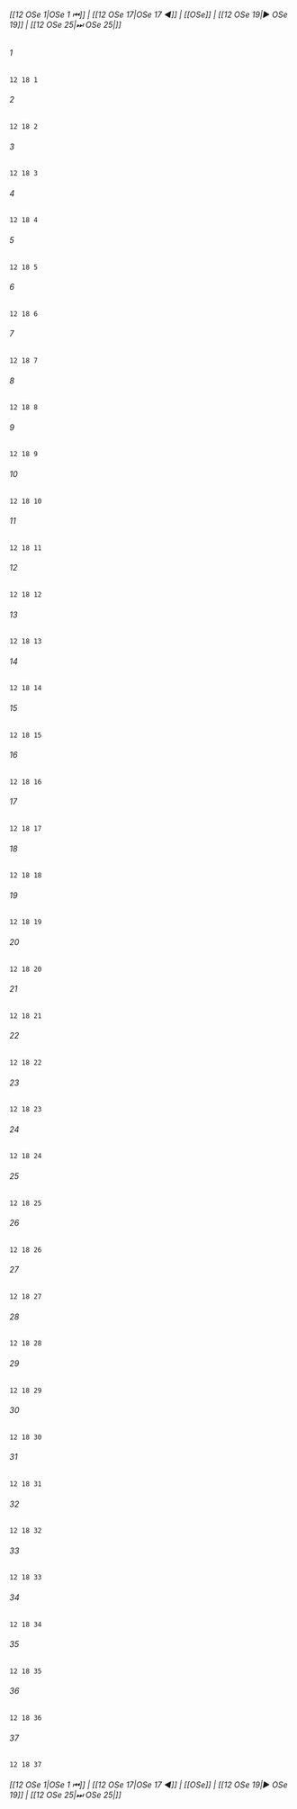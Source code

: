 
###### [[12 OSe 1|OSe 1 ⏮]] | [[12 OSe 17|OSe 17 ◀]] | [[OSe]] | [[12 OSe 19|▶ OSe 19]] | [[12 OSe 25|⏭ OSe 25|]]

###### 1
``` verse
12 18 1 
```
###### 2
``` verse
12 18 2 
```
###### 3
``` verse
12 18 3 
```
###### 4
``` verse
12 18 4 
```
###### 5
``` verse
12 18 5 
```
###### 6
``` verse
12 18 6 
```
###### 7
``` verse
12 18 7 
```
###### 8
``` verse
12 18 8 
```
###### 9
``` verse
12 18 9 
```
###### 10
``` verse
12 18 10 
```
###### 11
``` verse
12 18 11 
```
###### 12
``` verse
12 18 12 
```
###### 13
``` verse
12 18 13 
```
###### 14
``` verse
12 18 14 
```
###### 15
``` verse
12 18 15 
```
###### 16
``` verse
12 18 16 
```
###### 17
``` verse
12 18 17 
```
###### 18
``` verse
12 18 18 
```
###### 19
``` verse
12 18 19 
```
###### 20
``` verse
12 18 20 
```
###### 21
``` verse
12 18 21 
```
###### 22
``` verse
12 18 22 
```
###### 23
``` verse
12 18 23 
```
###### 24
``` verse
12 18 24 
```
###### 25
``` verse
12 18 25 
```
###### 26
``` verse
12 18 26 
```
###### 27
``` verse
12 18 27 
```
###### 28
``` verse
12 18 28 
```
###### 29
``` verse
12 18 29 
```
###### 30
``` verse
12 18 30 
```
###### 31
``` verse
12 18 31 
```
###### 32
``` verse
12 18 32 
```
###### 33
``` verse
12 18 33 
```
###### 34
``` verse
12 18 34 
```
###### 35
``` verse
12 18 35 
```
###### 36
``` verse
12 18 36 
```
###### 37
``` verse
12 18 37 
```

###### [[12 OSe 1|OSe 1 ⏮]] | [[12 OSe 17|OSe 17 ◀]] | [[OSe]] | [[12 OSe 19|▶ OSe 19]] | [[12 OSe 25|⏭ OSe 25|]]

